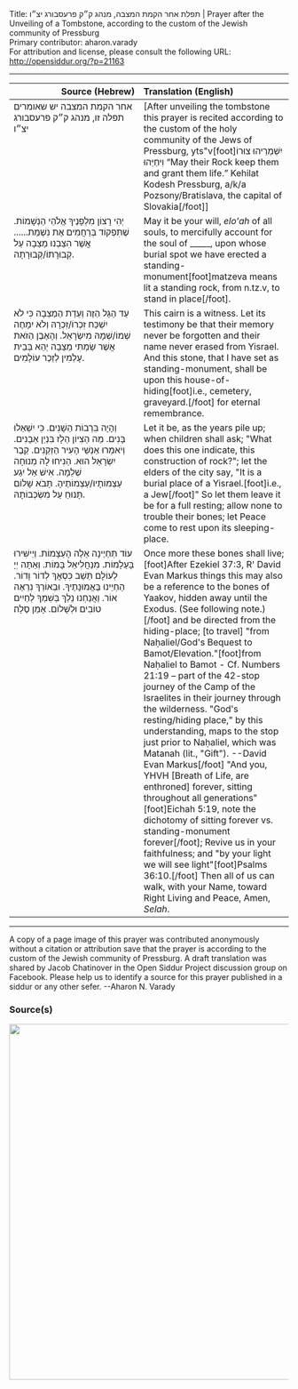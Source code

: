 <html>
<head></head>
<body>
Title: תפלת אחר הקמת המצבה, מנהג ק״ק פרעסבורג יצ״ו | Prayer after the Unveiling of a Tombstone, according to the custom of the Jewish community of Pressburg<br />
Primary contributor: aharon.varady<br />
For attribution and license, please consult the following URL: <a href="http://opensiddur.org/?p=21163">http://opensiddur.org/?p=21163</a>
<p />
<hr />

<table style="margin-left: auto;margin-right: auto;" class="draggable">
<thead><tr><th id="x" style="text-align: right;">Source (Hebrew)</th><th style="text-align: left;">Translation (English)</th></tr></thead>
<tbody>
<tr><td style="vertical-align:top;" width="46%">
<div class="commentary"><span lang="he">
אחר הקמת המצבה 
יש שאומרים תפלה זו, 
מנהג ק״ק פרעסבורג יצ״ו
</span></div></td>
 
<td style="vertical-align:top;" width="53%">
<div class="english">
[After unveiling the tombstone 
this prayer is recited 
according to the custom of the holy community of the Jews of Pressburg, yts"v[foot]<span class="hebrew">יִשְׁמְרֵיהוּ צוּרוֹ וִיחַיֵּהוּ</span> “May their Rock keep them and grant them life.” Kehilat Kodesh Pressburg, a/k/a Pozsony/Bratislava, the capital of Slovakia[/foot]]
</div></td></tr>


<tr><td style="vertical-align:top;" width="46%">
<div class="liturgy"><span lang="he">
יְהִי רָצוֹן מִלְפָנֶיךָ אֱלֹהֵי הַנְשָׁמוֹת. 
שֶׁתִּפְקוֹד בְּרַחֲמִים אֶת נִשְׁמַת......
אֲשֶׁר הִצַבְנוּ מַצֵבָה עַל קְבוּרָתוֹ/קְבוּרָתָה. 
</span></div></td>
 
<td style="vertical-align:top;" width="53%">
<div class="english">
May it be your will, <em>elo'ah</em> of all souls, 
to mercifully account for the soul of _____, 
upon whose burial spot we have erected a standing-monument[foot]matzeva means lit a standing rock, from n.tz.v, to stand in place[/foot]. 
</div></td></tr>


<tr><td style="vertical-align:top;" width="46%">
<div class="liturgy"><span lang="he">
עֵד הַגַל הַזֶה 
וְעֵדַת הַמַצֵבָה 
כִּי לֹא יִשְׁכַּח זִכְרוֹ/זִכְרָהּ 
וְלֹא יִמָחֶה שְׁמוֹ/שְׁמָהּ מִיִשְׂרָאֵל. 
וְהָאֶבֶן הַזֹאת אֲשֶׁר שַׂמְתִּי מַצֵבָה 
יְהֵא בְּבֵית עָלְמִין 
לְזֵכֶר עוֹלָמִים. 
</span></div></td>
 
<td style="vertical-align:top;" width="53%">
<div class="english">
This cairn is a witness. 
Let its testimony be 
that their memory never be forgotten 
and their name never erased from Yisrael. 
And this stone, that I have set as standing-monument, 
shall be upon this house-of-hiding[foot]i.e., cemetery, graveyard.[/foot] 
for eternal remembrance. 
</div></td></tr>


<tr><td style="vertical-align:top;" width="46%">
<div class="liturgy"><span lang="he">
וְהָיָה בִּרְבוֹת הַשָׁנִים. 
כִּי יִשְׁאַלוּ בָּנִים. 
מַה הַצִיוֹן הַלָז בִּנְיַן אַבָנִים. 
וְיֹאמְרוּ אַנְשֵׁי הָעִיר הַזְקֵנִים. 
קֵבֶר יִשְׂרָאֵל הוּא. 
הַנִיחוּ לָהּ מְנוּחָה שְׁלֵמָה. 
אִישׁ אַל יִגַע עַצְמוֹתָיו/עַצְמוֹתֶיהָ. 
תָּבֹא שָׁלוֹם תָּנוּחַ עַל מִשְׂכְּבוֹתָהּ. 
</span></div></td>
 
<td style="vertical-align:top;" width="53%">
<div class="english">
Let it be, as the years pile up; 
when children shall ask; 
"What does this one indicate, this construction of rock?"; 
let the elders of the city say, 
"It is a burial place of a Yisrael.[foot]i.e., a Jew[/foot]" 
So let them leave it be for a full resting; 
allow none to trouble their bones; 
let Peace come to rest upon its sleeping-place. 
</div></td></tr>


<tr><td style="vertical-align:top;" width="46%">
<div class="liturgy"><span lang="he">
עוֹד תְּחַיֶינָה אֵלֶה הָעַצָמוֹת. 
וְיֵישִׁירוּ בָּעַלָמוֹת. 
מִנַחֲלִיאֵל בָּמוֹת. 
וְאַתָּה יְיָ לְעוֹלָם 
תֵּשֵׁב כִּסְאֲךְ לְדוֹר וָדוֹר. 
הַחְיֵינוּ בֶּאֱמוּנָתֶיךָ. 
וּבְאוֹרְךָ נִרְאֶה אוֹר. 
וַאֲנַחְנוּ נֵלֵךְ 
בְּשִׁמְךָ 
לְחַיִים טוֹבִים וּלְשָׁלוֹם. 
אָמֵן סֶלָה׃
</span></div></td>
 
<td style="vertical-align:top;" width="53%">
<div class="english">
Once more these bones shall live;[foot]After Ezekiel 37:3, R' David Evan Markus things this may also be a reference to the bones of Yaakov, hidden away until the Exodus. (See following note.)[/foot]
and be directed from the hiding-place; 
[to travel] "from Naḥaliel/God's Bequest to Bamot/Elevation."[foot]from Naḥaliel to Bamot - Cf. Numbers 21:19 – part of the 42-stop journey of the Camp of the Israelites in their journey through the wilderness. "God's resting/hiding place," by this understanding, maps to the stop just prior to Naḥaliel, which was Matanah (lit., "Gift"). --David Evan Markus[/foot]  
"And you, YHVH [Breath of Life, are enthroned] forever, 
sitting throughout all generations"[foot]Eichah 5:19, note the dichotomy of sitting forever vs. standing-monument forever[/foot]; 
Revive us in your faithfulness; 
and "by your light we will see light"[foot]Psalms 36:10.[/foot] 
Then all of us can walk, 
with your Name, 
toward Right Living and Peace, 
Amen, <em>Selah</em>.
</div></td></tr>
</tbody></table>

<hr />

A copy of a page image of this prayer was contributed anonymously without a citation or attribution save that the prayer is according to the custom of the Jewish community of Pressburg. A draft translation was shared by Jacob Chatinover in the Open Siddur Project discussion group on Facebook. Please help us to identify a source for this prayer published in a siddur or any other sefer. --Aharon N. Varady

<h3>Source(s)</h3>

<a href="https://opensiddur.org/wp-content/uploads/2018/08/20180102_105121-e1534466641742.jpg"><img src="https://opensiddur.org/wp-content/uploads/2018/08/20180102_105121-e1534466641742-1024x1024.jpg" alt="" width="640" height="640" class="alignnone size-large wp-image-21164" /></a>
</body>
</html>